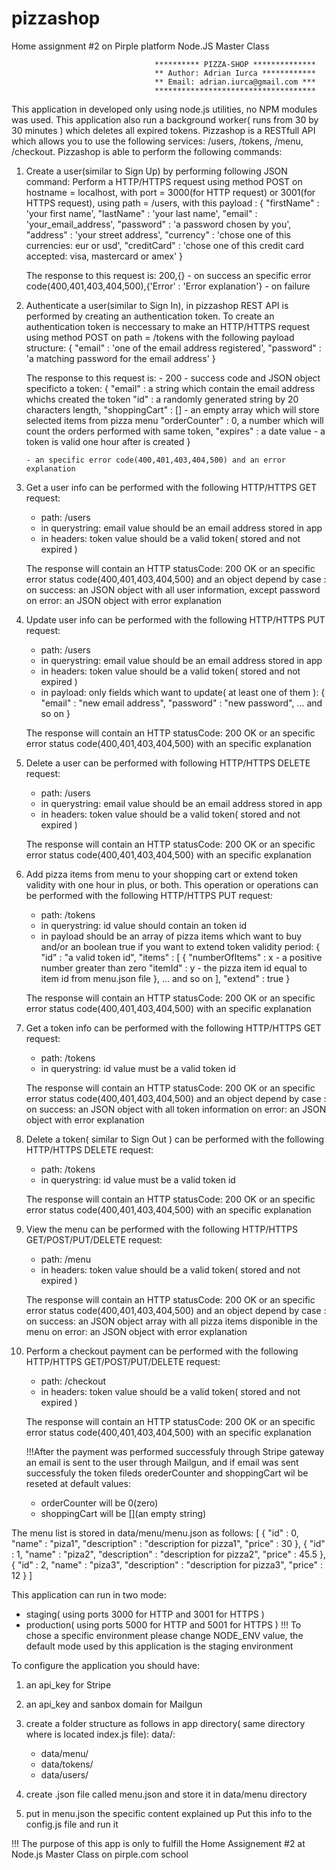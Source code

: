 # pizzashop
Home assignment #2 on Pirple platform Node.JS Master Class

                                    ********** PIZZA-SHOP **************
                                    ** Author: Adrian Iurca ************
                                    ** Email: adrian.iurca@gmail.com ***
                                    ************************************

This application in developed only using node.js utilities, no NPM modules was used.
This application also run a background worker( runs from 30 by 30 minutes ) which deletes all expired tokens.
Pizzashop is a RESTfull API which allows you to use the following services: /users, /tokens, /menu, /checkout.
Pizzashop is able to perform the following commands:

1. Create a user(similar to Sign Up) by performing following JSON command:
   Perform a HTTP/HTTPS request using method POST on hostname = localhost, with port = 3000(for HTTP request) or 3001(for HTTPS            request), using path = /users, with this payload :
    {
      "firstName" : 'your first name',
      "lastName" : 'your last name',
      "email" : 'your_email_address',
      "password" : 'a password chosen by you',
      "address" : 'your street address',
      "currency" : 'chose one of this currencies: eur or usd',
      "creditCard" : 'chose one of this credit card accepted: visa, mastercard or amex'
    }
    
    The response to this request is:
      200,{} - on success 
      an specific error code(400,401,403,404,500),{'Error' : 'Error explanation'} - on failure
    
2. Authenticate a user(similar to Sign In), in pizzashop REST API is performed by creating an authentication token.
   To create an authentication token is neccessary to make an HTTP/HTTPS request using method POST on path = /tokens with the following    payload structure:
     {
       "email" : 'one of the email address registered',
       "password" : 'a matching password for the email address'
     }
     
     The response to this request is:
       - 200 - success code and JSON object specificto a token:
          {
            "email" : a string which contain the email address whichs created the token
            "id" : a randomly generated string by 20 characters length,
            "shoppingCart" : [] - an empty array which will store selected items from pizza menu
            "orderCounter" : 0, a number which will count the orders performed with same token,
            "expires" : a date value -  a token is valid one hour after is created
          }
          
       - an specific error code(400,401,403,404,500) and an error explanation
       
3. Get a user info can be performed with the following HTTP/HTTPS GET request:
   - path: /users
   - in querystring: email value should be an email address stored in app
   - in headers: token value should be a valid token( stored and not expired )
   
   The response will contain an HTTP statusCode: 200 OK or an specific error status code(400,401,403,404,500) and an object depend by      case : 
     on success: an JSON object with all user information, except password
     on error: an JSON object with error explanation
 
4. Update user info can be performed with the following HTTP/HTTPS PUT request:
   - path: /users
   - in querystring: email value should be an email address stored in app
   - in headers: token value should be a valid token( stored and not expired )
   - in payload: only fields which want to update( at least one of them ):
     {
       "email" : "new email address",
       "password" : "new password",
       ...
       and so on
     }
   
   The response will contain an HTTP statusCode: 200 OK or an specific error status code(400,401,403,404,500) with an specific              explanation
   
5. Delete a user can be performed with following HTTP/HTTPS DELETE request:
   - path: /users
   - in querystring: email value should be an email address stored in app
   - in headers: token value should be a valid token( stored and not expired )
   
   The response will contain an HTTP statusCode: 200 OK or an specific error status code(400,401,403,404,500) with an specific              explanation
   
6. Add pizza items from menu to your shopping cart or extend token validity with one hour in plus, or both. This operation or operations    can be performed with the following HTTP/HTTPS PUT request:
   - path: /tokens
   - in querystring: id value should contain an token id
   - in payload should be an array of pizza items which want to buy and/or an boolean true if you want to extend token validity period:
     {
       "id" : "a valid token id",
       "items" : [
                    {
                      "numberOfItems" : x - a positive number greater than zero
                      "itemId" : y - the pizza item id equal to item id from menu.json file
                    },
                    ...
                    and so on
                 ],
       "extend" : true
     }
     
   The response will contain an HTTP statusCode: 200 OK or an specific error status code(400,401,403,404,500) with an specific              explanation
   
7. Get a token info can be performed with the following HTTP/HTTPS GET request:
   - path: /tokens
   - in querystring: id value must be a valid token id
   
   The response will contain an HTTP statusCode: 200 OK or an specific error status code(400,401,403,404,500) and an object depend by      case : 
     on success: an JSON object with all token information
     on error: an JSON object with error explanation
     
8. Delete a token( similar to Sign Out ) can be performed with the following HTTP/HTTPS DELETE request:
   - path: /tokens
   - in querystring: id value must be a valid token id
   
   The response will contain an HTTP statusCode: 200 OK or an specific error status code(400,401,403,404,500) with an specific              explanation
   
9. View the menu can be performed with the following HTTP/HTTPS GET/POST/PUT/DELETE request:
   - path: /menu
   - in headers: token value should be a valid token( stored and not expired )
   
   The response will contain an HTTP statusCode: 200 OK or an specific error status code(400,401,403,404,500) and an object depend by      case : 
     on success: an JSON object array with all pizza items disponible in the menu
     on error: an JSON object with error explanation
     
10. Perform a checkout payment can be performed with the following HTTP/HTTPS GET/POST/PUT/DELETE request:
    - path: /checkout
    - in headers: token value should be a valid token( stored and not expired )
    
    The response will contain an HTTP statusCode: 200 OK or an specific error status code(400,401,403,404,500) with an specific             explanation
    
    !!!After the payment was performed successfuly through Stripe gateway an email is sent to the user through Mailgun, and if email was     sent successfuly the token fileds orederCounter and shoppingCart wil be reseted at default values:
      - orderCounter will be 0(zero)
      - shoppingCart will be [](an empty string)
 
 The menu list is stored in data/menu/menu.json as follows:
  [
	  {
		  "id" : 0,
		  "name" : "piza1",
		  "description" : "description for pizza1",
		  "price" : 30
	  },
	  {
		  "id" : 1,
		  "name" : "piza2",
		  "description" : "description for pizza2",
		  "price" : 45.5
	  },
	  {
		  "id" : 2,
		  "name" : "piza3",
		  "description" : "description for pizza3",
		  "price" : 12
	  }
  ]
  
This application can run in two mode: 
  - staging( using ports 3000 for HTTP and 3001 for HTTPS )
  - production( using ports 5000 for HTTP and 5001 for HTTPS )
  !!! To chose a specific environment please change NODE_ENV value, the default mode used by this application is the staging environment
  
To configure the application you should have:
  1) an api_key for Stripe
  2) an api_key and sanbox domain for Mailgun
  3) create a folder structure as follows in app directory( same directory where is located index.js file):
      data/:
	    - data/menu/
	    - data/tokens/
	    - data/users/
	  
  4) create .json file called menu.json and store it in data/menu directory
  5) put in menu.json the specific content explained up
  Put this info to the config.js file and run it
  
!!! The purpose of this app is only to fulfill the Home Assignement #2 at Node.js Master Class on pirple.com school
